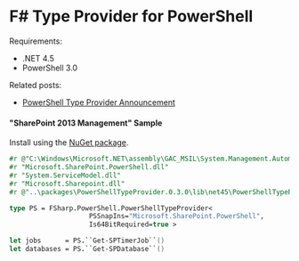 F# Type Provider for PowerShell
======================

Requirements:

- .NET 4.5
- PowerShell 3.0

Related posts:

- [PowerShell Type Provider Announcement](http://sergeytihon.wordpress.com/2013/08/04/powershell-type-provider/)

#### "SharePoint 2013 Management" Sample ####

Install using the [NuGet package](https://www.nuget.org/packages/PowerShellTypeProvider/).

```fsharp
#r @"C:\Windows\Microsoft.NET\assembly\GAC_MSIL\System.Management.Automation\v4.0_3.0.0.0__31bf3856ad364e35\System.Management.Automation.dll"
#r "Microsoft.SharePoint.PowerShell.dll"
#r "System.ServiceModel.dll"
#r "Microsoft.Sharepoint.dll"
#r @"..\packages\PowerShellTypeProvider.0.3.0\lib\net45\PowerShellTypeProvider.dll"

type PS = FSharp.PowerShell.PowerShellTypeProvider<
					PSSnapIns="Microsoft.SharePoint.PowerShell", 
					Is64BitRequired=true >

let jobs      = PS.``Get-SPTimerJob``()
let databases = PS.``Get-SPDatabase``()
```


